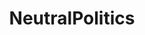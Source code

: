 ---
title: NeutralPolitics
crosslinks:
- AskHistorians
- politics
- worldnews
- TrumpInvestigation
- news
- technology
- Economics
- pa
- neutralnews
- IAmA
- syriancivilwar
- AskEconomics
- PoliticalDiscussion
- AskSocialScience
- conspiracy
- gunpolitics
- geopolitics
- DNCleaks
- AskReddit
- Documentaries
---